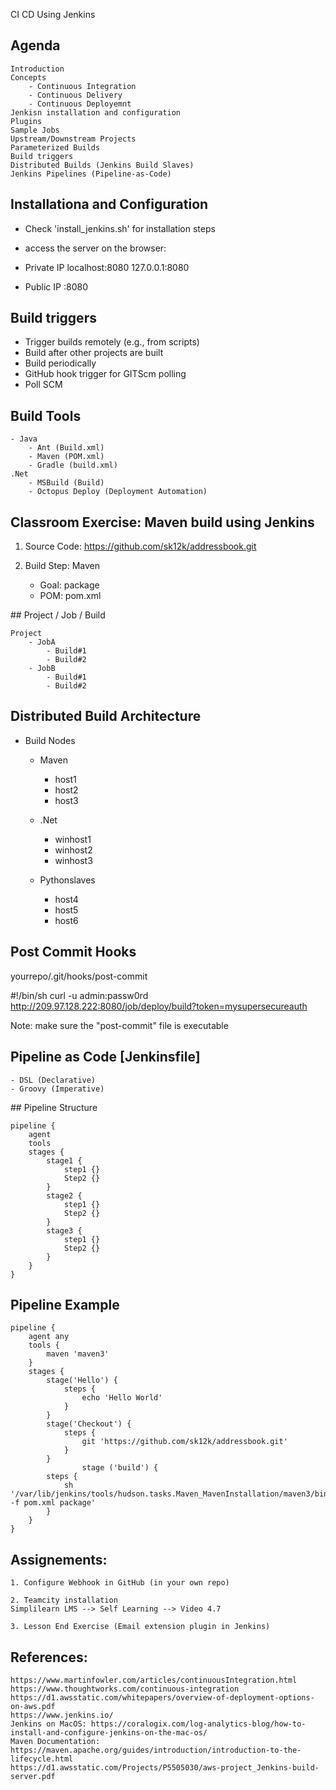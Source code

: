CI CD Using Jenkins

## Agenda

    Introduction
    Concepts
        - Continuous Integration
        - Continuous Delivery
        - Continuous Deployemnt
    Jenkisn installation and configuration
    Plugins
    Sample Jobs
    Upstream/Downstream Projects
    Parameterized Builds
    Build triggers
    Distributed Builds (Jenkins Build Slaves)
    Jenkins Pipelines (Pipeline-as-Code)


## Installationa and Configuration

- Check 'install_jenkins.sh' for installation steps

- access the server on the browser:

- Private IP
    localhost:8080
    127.0.0.1:8080

- Public IP
    <IPaddress>:8080

## Build triggers

- Trigger builds remotely (e.g., from scripts)
- Build after other projects are built
- Build periodically
- GitHub hook trigger for GITScm polling
- Poll SCM


## Build Tools

    - Java
        - Ant (Build.xml)
        - Maven (POM.xml)
        - Gradle (build.xml)
    .Net
        - MSBuild (Build)
        - Octopus Deploy (Deployment Automation)
    
## Classroom Exercise: Maven build using Jenkins

1. Source Code: https://github.com/sk12k/addressbook.git

2. Build Step: Maven
    - Goal: package
    - POM: pom.xml

## Project / Job / Build

    Project
        - JobA
            - Build#1
            - Build#2
        - JobB
            - Build#1
            - Build#2

## Distributed Build Architecture

- Build Nodes

    - Maven
        - host1
        - host2
        - host3
    
    - .Net
        - winhost1
        - winhost2
        - winhost3
    
    - Pythonslaves
        - host4
        - host5
        - host6

## Post Commit Hooks

yourrepo/.git/hooks/post-commit

#!/bin/sh
curl -u admin:passw0rd http://209.97.128.222:8080/job/deploy/build?token=mysupersecureauth

Note: make sure the "post-commit" file is executable

## Pipeline as Code [Jenkinsfile]

    - DSL (Declarative)
    - Groovy (Imperative)

## Pipeline Structure

    pipeline {
        agent
        tools
        stages {
            stage1 {
                step1 {}
                Step2 {}
            }
            stage2 {
                step1 {}
                Step2 {}
            }
            stage3 {
                step1 {}
                Step2 {}
            }
        }
    }

## Pipeline Example

    pipeline {
        agent any
        tools {
            maven 'maven3'
        }
        stages {
            stage('Hello') {
                steps {
                    echo 'Hello World'
                }
            }
            stage('Checkout') {
                steps {
                    git 'https://github.com/sk12k/addressbook.git'
                }
            }
                    stage ('build') {
            steps {
                sh '/var/lib/jenkins/tools/hudson.tasks.Maven_MavenInstallation/maven3/bin/mvn -f pom.xml package'
            }
        }
    }

## Assignements:

    1. Configure Webhook in GitHub (in your own repo)

    2. Teamcity installation
    Simplilearn LMS --> Self Learning --> Video 4.7

    3. Lesson End Exercise (Email extension plugin in Jenkins)


## References:
    https://www.martinfowler.com/articles/continuousIntegration.html
    https://www.thoughtworks.com/continuous-integration
    https://d1.awsstatic.com/whitepapers/overview-of-deployment-options-on-aws.pdf
    https://www.jenkins.io/
    Jenkins on MacOS: https://coralogix.com/log-analytics-blog/how-to-install-and-configure-jenkins-on-the-mac-os/
    Maven Documentation: https://maven.apache.org/guides/introduction/introduction-to-the-lifecycle.html
    https://d1.awsstatic.com/Projects/P5505030/aws-project_Jenkins-build-server.pdf



